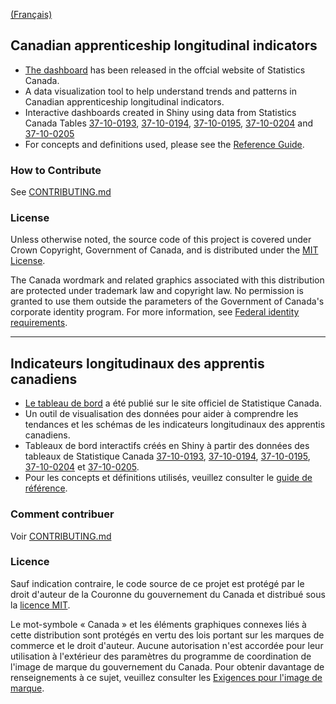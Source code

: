 [(Français)](#indicateurs-longitudinaux-des-apprentis-canadiens)

## Canadian apprenticeship longitudinal indicators

- [The dashboard](https://www150.statcan.gc.ca/n1/pub/71-607-x/71-607-x2021018-eng.htm) has been released in the offcial website of Statistics Canada. 
- A data visualization tool to help understand trends and patterns in Canadian apprenticeship longitudinal indicators.
- Interactive dashboards created in Shiny using data from Statistics Canada Tables
[37-10-0193](https://www150.statcan.gc.ca/t1/tbl1/en/tv.action?pid=3710019301),
[37-10-0194](https://www150.statcan.gc.ca/t1/tbl1/en/tv.action?pid=3710019401),
[37-10-0195](https://www150.statcan.gc.ca/t1/tbl1/en/tv.action?pid=3710019501),
[37-10-0204](https://www150.statcan.gc.ca/t1/tbl1/en/tv.action?pid=3710020501)
and [37-10-0205](https://www150.statcan.gc.ca/t1/tbl1/en/tv.action?pid=3710020501)
- For concepts and definitions used, please see the [Reference Guide](https://www150.statcan.gc.ca/n1/en/catalogue/37200001).

### How to Contribute

See [CONTRIBUTING.md](CONTRIBUTING.md)

### License

Unless otherwise noted, the source code of this project is covered under Crown Copyright, Government of Canada, and is distributed under the [MIT License](LICENSE).

The Canada wordmark and related graphics associated with this distribution are protected under trademark law and copyright law. No permission is granted to use them outside the parameters of the Government of Canada's corporate identity program. For more information, see [Federal identity requirements](https://www.canada.ca/en/treasury-board-secretariat/topics/government-communications/federal-identity-requirements.html).

______________________

## Indicateurs longitudinaux des apprentis canadiens

- [Le tableau de bord](https://www150.statcan.gc.ca/n1/pub/71-607-x/71-607-x2021018-fra.htm) a été publié sur le site officiel de Statistique Canada. 
- Un outil de visualisation des données pour aider à comprendre les tendances et les schémas de les indicateurs longitudinaux des apprentis canadiens.
- Tableaux de bord interactifs créés en Shiny à partir des données des tableaux de Statistique Canada 
[37-10-0193](https://www150.statcan.gc.ca/t1/tbl1/fr/tv.action?pid=3710019301),
[37-10-0194](https://www150.statcan.gc.ca/t1/tbl1/fr/tv.action?pid=3710019401),
[37-10-0195](https://www150.statcan.gc.ca/t1/tbl1/fr/tv.action?pid=3710019501),
[37-10-0204](https://www150.statcan.gc.ca/t1/tbl1/fr/tv.action?pid=3710020401) et
[37-10-0205](https://www150.statcan.gc.ca/t1/tbl1/fr/tv.action?pid=3710020501).
- Pour les concepts et définitions utilisés, veuillez consulter le [guide de référence](https://www150.statcan.gc.ca/n1/fr/catalogue/37200001).

### Comment contribuer

Voir [CONTRIBUTING.md](CONTRIBUTING.md)

### Licence

Sauf indication contraire, le code source de ce projet est protégé par le droit d'auteur de la Couronne du gouvernement du Canada et distribué sous la [licence MIT](LICENSE).

Le mot-symbole « Canada » et les éléments graphiques connexes liés à cette distribution sont protégés en vertu des lois portant sur les marques de commerce et le droit d'auteur. Aucune autorisation n'est accordée pour leur utilisation à l'extérieur des paramètres du programme de coordination de l'image de marque du gouvernement du Canada. Pour obtenir davantage de renseignements à ce sujet, veuillez consulter les [Exigences pour l'image de marque](https://www.canada.ca/fr/secretariat-conseil-tresor/sujets/communications-gouvernementales/exigences-image-marque.html).
